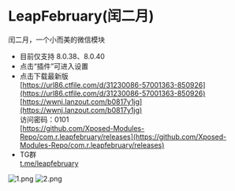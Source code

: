 # LeapFebruary(闰二月)

闰二月，一个小而美的微信模块

+ 目前仅支持 8.0.38、8.0.40  
+ 点击“插件”可进入设置
+ 点击下载最新版  
[https://url86.ctfile.com/d/31230086-57001363-850926](https://url86.ctfile.com/d/31230086-57001363-850926)  
[https://wwnj.lanzout.com/b0817y1jg](https://wwnj.lanzout.com/b0817y1jg)  
访问密码：0101  
[https://github.com/Xposed-Modules-Repo/com.r.leapfebruary/releases](https://github.com/Xposed-Modules-Repo/com.r.leapfebruary/releases)  
+ TG群  
[t.me/leapfebruary](https://t.me/leapfebruary)  

![1.png](https://raw.githubusercontent.com/Xposed-Modules-Repo/com.r.leapfebruary/master/img/1.png)
![2.png](https://raw.githubusercontent.com/Xposed-Modules-Repo/com.r.leapfebruary/master/img/2.png)
